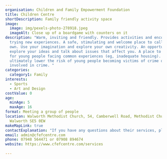 ```yaml
---
organisation: Children and Family Empowerment Foundation
title: Children Centre
shortDescription: Family friendly activity space
image:
  image: img/pexels-photo-278918.jpeg
  imageAlt: Close up of a boardgame with counters on it
description: "Warm, inviting and friendly. Provides activities and encourages
  trying new experiences. A safe, stimulating and welcome place to call your
  own. Use your imagination and explore your own creativity. An opportunity to
  explore your ideas and talk about issues that affect you. A place to socialise
  for young people facing common experiences (eg, inadequate housing). Aims to
  ultimately lower the risk of young people becoming victims of crime or getting
  involved in crime. "
categories:
  category1: Family
interests:
  - Sports
  - Art and Design
costValue: 0
age:
  minAge: 5
  maxAge: 16
format: Meeting a group of people
location: Walworth Methodist Church, 54, Camberwell Road, Methodist Church,
  Walworth SE5 0EW
makeMapLink: true
contactExplanation: "If you have any questions about their services, please telephone or email. "
email: admin@cfefcentre.com
phone: 07948 564471 or 07908 894674
website: https://www.cfefcentre.com/services
 
---
```

